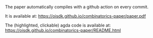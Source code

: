 The paper automatically compiles with a github action on every commit.

It is available at: https://oisdk.github.io/combinatorics-paper/paper.pdf

The (highlighted, clickable) agda code is available at: https://oisdk.github.io/combinatorics-paper/README.html
